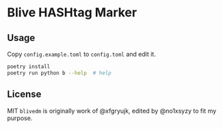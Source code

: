 Blive HASHtag Marker
====


Usage
----

Copy `config.example.toml` to `config.toml` and edit it.

```sh
poetry install
poetry run python b --help  # help
```

License
----
MIT
`blivedm` is originally work of @xfgryujk, edited by @no1xsyzy to fit my purpose.

